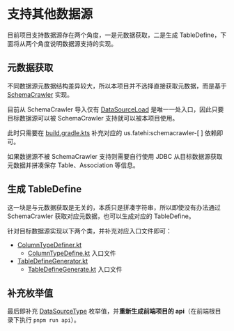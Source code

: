 # 支持其他数据源

目前项目支持数据源存在两个角度，一是元数据获取，二是生成 TableDefine，下面将从两个角度说明数据源支持的实现。

## 元数据获取

不同数据源元数据结构差异较大，所以本项目并不选择直接获取元数据，而是基于 [SchemaCrawler](https://www.schemacrawler.com/) 实现。


目前从 SchemaCrawler 导入仅有 [DataSourceLoad](https://github.com/pot-mot/jimmer-code-gen-kotlin/blob/multi_columns_ref/src/main/kotlin/top/potmot/core/database/load/DataSourceLoad.kt) 是唯一一处入口，因此只要目标数据源可以被 SchemaCrawler 支持就可以被本项目使用。

此时只需要在 [build.gradle.kts](https://github.com/pot-mot/jimmer-code-gen-kotlin/blob/multi_columns_ref/build.gradle.kts) 补充对应的 us.fatehi:schemacrawler-[ ] 依赖即可。

如果数据源不被 SchemaCrawler 支持则需要自行使用 JDBC 从目标数据源获取元数据并拼凑保存 Table、Association 等信息。

## 生成 TableDefine

这一块是与元数据获取是无关的，本质只是拼凑字符串，所以即使没有办法通过 SchemaCrawler 获取对应元数据，也可以生成对应的 TableDefine。

针对目标数据源实现以下两个类，并补充对应入口文件即可：

- [ColumnTypeDefiner.kt](https://github.com/pot-mot/jimmer-code-gen-kotlin/blob/multi_columns_ref/src/main/kotlin/top/potmot/core/database/generate/columnTypeDefiner/ColumnTypeDefiner.kt)
    - [ColumnTypeDefine.kt](https://github.com/pot-mot/jimmer-code-gen-kotlin/blob/multi_columns_ref/src/main/kotlin/top/potmot/core/database/generate/columnTypeDefiner/ColumnTypeDefine.kt) 入口文件
- [TableDefineGenerator.kt](https://github.com/pot-mot/jimmer-code-gen-kotlin/blob/multi_columns_ref/src/main/kotlin/top/potmot/core/database/generate/TableDefineGenerator.kt)
    - [TableDefineGenerate.kt](https://github.com/pot-mot/jimmer-code-gen-kotlin/blob/multi_columns_ref/src/main/kotlin/top/potmot/core/database/generate/TableDefineGenerate.kt) 入口文件

## 补充枚举值

最后即补充 [DataSourceType](https://github.com/pot-mot/jimmer-code-gen-kotlin/blob/multi_columns_ref/src/main/kotlin/top/potmot/enumeration/DataSourceType.kt) 枚举值，并**重新生成前端项目的 api**（在前端根目录下执行 `pnpm run api`）。

